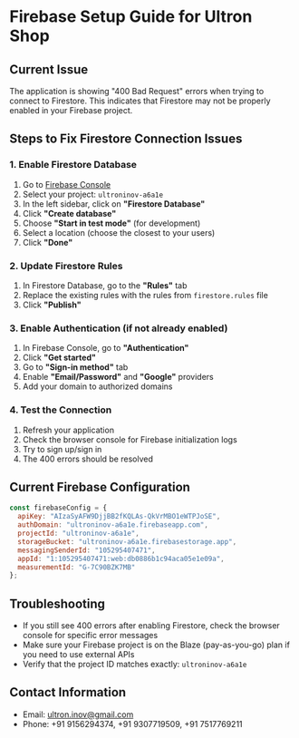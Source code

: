 # Firebase Setup Guide for Ultron Shop

## Current Issue
The application is showing "400 Bad Request" errors when trying to connect to Firestore. This indicates that Firestore may not be properly enabled in your Firebase project.

## Steps to Fix Firestore Connection Issues

### 1. Enable Firestore Database
1. Go to [Firebase Console](https://console.firebase.google.com/)
2. Select your project: `ultroninov-a6a1e`
3. In the left sidebar, click on **"Firestore Database"**
4. Click **"Create database"**
5. Choose **"Start in test mode"** (for development)
6. Select a location (choose the closest to your users)
7. Click **"Done"**

### 2. Update Firestore Rules
1. In Firestore Database, go to the **"Rules"** tab
2. Replace the existing rules with the rules from `firestore.rules` file
3. Click **"Publish"**

### 3. Enable Authentication (if not already enabled)
1. In Firebase Console, go to **"Authentication"**
2. Click **"Get started"**
3. Go to **"Sign-in method"** tab
4. Enable **"Email/Password"** and **"Google"** providers
5. Add your domain to authorized domains

### 4. Test the Connection
1. Refresh your application
2. Check the browser console for Firebase initialization logs
3. Try to sign up/sign in
4. The 400 errors should be resolved

## Current Firebase Configuration
```javascript
const firebaseConfig = {
  apiKey: "AIzaSyAFW9DjjBB2fKQLAs-QkVrMBO1eWTPJoSE",
  authDomain: "ultroninov-a6a1e.firebaseapp.com",
  projectId: "ultroninov-a6a1e",
  storageBucket: "ultroninov-a6a1e.firebasestorage.app",
  messagingSenderId: "105295407471",
  appId: "1:105295407471:web:db0886b1c94aca05e1e09a",
  measurementId: "G-7C90BZK7MB"
};
```

## Troubleshooting
- If you still see 400 errors after enabling Firestore, check the browser console for specific error messages
- Make sure your Firebase project is on the Blaze (pay-as-you-go) plan if you need to use external APIs
- Verify that the project ID matches exactly: `ultroninov-a6a1e`

## Contact Information
- Email: ultron.inov@gmail.com
- Phone: +91 9156294374, +91 9307719509, +91 7517769211 